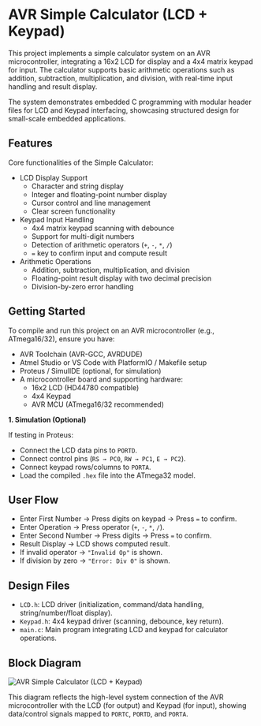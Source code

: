 
# AVR Simple Calculator (LCD + Keypad)

This project implements a simple calculator system on an AVR microcontroller, integrating a 16x2 LCD for display and a 4x4 matrix keypad for input. The calculator supports basic arithmetic operations such as addition, subtraction, multiplication, and division, with real-time input handling and result display.

The system demonstrates embedded C programming with modular header files for LCD and Keypad interfacing, showcasing structured design for small-scale embedded applications.

## Features

Core functionalities of the Simple Calculator:
- LCD Display Support
  - Character and string display
  - Integer and floating-point number display
  - Cursor control and line management
  - Clear screen functionality
- Keypad Input Handling
  - 4x4 matrix keypad scanning with debounce
  - Support for multi-digit numbers
  - Detection of arithmetic operators (`+`, `-`, `*`, `/`)
  - `=` key to confirm input and compute result
- Arithmetic Operations
  - Addition, subtraction, multiplication, and division
  - Floating-point result display with two decimal precision
  - Division-by-zero error handling


## Getting Started

To compile and run this project on an AVR microcontroller (e.g., ATmega16/32), ensure you have:
  - AVR Toolchain (AVR-GCC, AVRDUDE)
  - Atmel Studio or VS Code with PlatformIO / Makefile setup
  - Proteus / SimulIDE (optional, for simulation)
  - A microcontroller board and supporting hardware:
    - 16x2 LCD (HD44780 compatible)
    - 4x4 Keypad
    - AVR MCU (ATmega16/32 recommended)

**1. Simulation (Optional)**

If testing in Proteus:
  - Connect the LCD data pins to `PORTD`.
  - Connect control pins (`RS → PC0`, `RW → PC1`, `E → PC2`).
  - Connect keypad rows/columns to `PORTA`.
  - Load the compiled `.hex` file into the ATmega32 model.

## User Flow

- Enter First Number → Press digits on keypad → Press `=` to confirm.
- Enter Operation → Press operator (`+`, `-`, `*`, `/`).
- Enter Second Number → Press digits → Press `=` to confirm.
- Result Display → LCD shows computed result.
- If invalid operator → `"Invalid Op"` is shown.
- If division by zero → `"Error: Div 0"` is shown.

## Design Files

- `LCD.h`: LCD driver (initialization, command/data handling, string/number/float display).
- `Keypad.h`: 4x4 keypad driver (scanning, debounce, key return).
- `main.c`: Main program integrating LCD and keypad for calculator operations.

## Block Diagram

![AVR Simple Calculator (LCD + Keypad)]([https://github.com/Ziad-Mohamed14/Simple-Calculator-using-ATMEGA32A-Microcontroller/blob/main/Simple%20Calculator.SVG])

This diagram reflects the high-level system connection of the AVR microcontroller with the LCD (for output) and Keypad (for input), showing data/control signals mapped to `PORTC`, `PORTD`, and `PORTA`.

